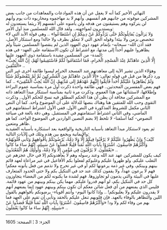 ------------------------------------------------------------------------

النهائي الأخير كما أنه لا يغفل عن أن هذه الموادعات والمعاهدات من جانب
بعض المشركين موقوته من جانبهم هم أنفسهم. وأنهم لا بد مهاجموه ومحاربوه
ذات يوم وأنهم لن يتركوه وهم يستيقنون من هدفه ولن يأمنوه على أنفسهم إلا
ريثما يستعدون له ويستديرون لمواجهته.. ولقد قال الله للمسلمين منذ أول
الأمر:  
«وَلا يَزالُونَ يُقاتِلُونَكُمْ حَتَّى يَرُدُّوكُمْ عَنْ دِينِكُمْ إِنِ اسْتَطاعُوا» .. وهي قولة الأبد
التي لا تتخصص بزمن ولا بيئة! وقوله الحق التي لا تتعلق بظرف ولا حالة! ومع
استنكار الأصل، فقد أذن الله- سبحانه- بإتمام عهود ذوي العهود الذين لم
ينقصوا المسلمين شيئاً ولم يظاهروا عليهم أحداً إلى مدتها، مع اشتراط أن تكون
الاستقامة على العهد- في هذه المدة- من المسلمين مقيدة باستقامة ذوي العهود
عليها:  
«إِلَّا الَّذِينَ عاهَدْتُمْ عِنْدَ الْمَسْجِدِ الْحَرامِ، فَمَا اسْتَقامُوا لَكُمْ فَاسْتَقِيمُوا لَهُمْ، إِنَّ
اللَّهَ يُحِبُّ الْمُتَّقِينَ» ..  
وهؤلاء الذين تشير الآية إلى معاهدتهم عند المسجد الحرام ليسوا طائفة أخرى
غير التي ورد ذكرها من قبل في قوله تعالى: «إِلَّا الَّذِينَ عاهَدْتُمْ مِنَ الْمُشْرِكِينَ
ثُمَّ لَمْ يَنْقُصُوكُمْ شَيْئاً وَلَمْ يُظاهِرُوا عَلَيْكُمْ أَحَداً فَأَتِمُّوا إِلَيْهِمْ عَهْدَهُمْ إِلى مُدَّتِهِمْ،
إِنَّ اللَّهَ يُحِبُّ الْمُتَّقِينَ» .. كما فهم بعض المفسرين المحدثين.. فهي طائفة واحدة
ذكرت أول مرة بمناسبة عموم البراءة وإطلاقها، لاستثنائها من هذا العموم.
وذكرت مرة ثانية بمناسبة استنكار مبدأ التعاهد ذاته مع المشركين مخافة أن
يظن أن هذا الحكم المطلق فيه نسخ للحكم الأول.. وذكرت التقوى وحب الله
للمتقين هنا وهناك بنصها للدلالة على أن الموضوع واحد. كما أن النص الثاني
مكمل للشروط المذكورة في النص الأول. ففي الأول اشتراط استقامتهم في
الماضي، وفي الثاني اشتراط استقامتهم في المستقبل. وهي دقة بالغة في صياغة
النصوص- كما أسلفنا- لا تلحظ إلا بضم النصين الواردين في الموضوع الواحد،
كما هو ظاهر ومتعين.  
ثم يعود لاستنكار مبدأ التعاهد بأسبابه التاريخية والواقعية بعد استنكاره
بأسبابه العقيدية والإيمانية ويجمع بين هذه وتلك في الآيات التالية:  
«كَيْفَ؟ وَإِنْ يَظْهَرُوا عَلَيْكُمْ لا يَرْقُبُوا فِيكُمْ إِلًّا وَلا ذِمَّةً، يُرْضُونَكُمْ بِأَفْواهِهِمْ
وَتَأْبى قُلُوبُهُمْ وَأَكْثَرُهُمْ فاسِقُونَ. اشْتَرَوْا بِآياتِ اللَّهِ ثَمَناً قَلِيلًا فَصَدُّوا عَنْ
سَبِيلِهِ، إِنَّهُمْ ساءَ ما كانُوا يَعْمَلُونَ. لا يَرْقُبُونَ فِي مُؤْمِنٍ إِلًّا وَلا ذِمَّةً، وَأُولئِكَ
هُمُ الْمُعْتَدُونَ» ..  
كيف يكون للمشركين عهد عند الله وعند رسوله وهم لا يعاهدونكم إلا في حال
عجزهم عن التغلب عليكم. ولو ظهروا عليكم وغلبوكم لفعلوا بكم الأفاعيل في
غير مراعاة لعهد قائم بينهم وبينكم، وفي غير ذمة يرعونها لكم أو في غير
تحرج ولا تذمم من فعل يأتونه معكم! فهم لا يرعون عهداً، ولا يقفون كذلك عند
حد في التنكيل بكم ولا حتى الحدود المتعارف عليها في البيئة والتي يذمون لو
تجاوزوها. فهم لشدة ما يكنونه لكم من البغضاء يتجاوزون كل حد في التنكيل
بكم، لو أنهم قدروا عليكم. مهما يكن بينكم وبينهم من عهود قائمة. فليس الذي
يمنعهم من أي فعل شائن معكم أن تكون بينكم وبينهم عهود إنما يمنعهم أنهم لا
يقدرون عليكم ولا يغلبونكم! .. وإذا كانوا اليوم- وأنتم أقوياء- يرضونكم
بأفواههم بالقول اللين والتظاهر بالوفاء بالعهد. فإن قلوبهم تنغل عليكم
بالحقد وتأبى أن تقيم على العهد فما بهم من وفاء لكم ولا ود! «وَأَكْثَرُهُمْ
فاسِقُونَ. اشْتَرَوْا بِآياتِ اللَّهِ ثَمَناً قَلِيلًا فَصَدُّوا عَنْ سَبِيلِهِ. إِنَّهُمْ ساءَ ما كانُوا
يَعْمَلُونَ» ..

------------------------------------------------------------------------

الجزء: 3 ¦ الصفحة: 1605
